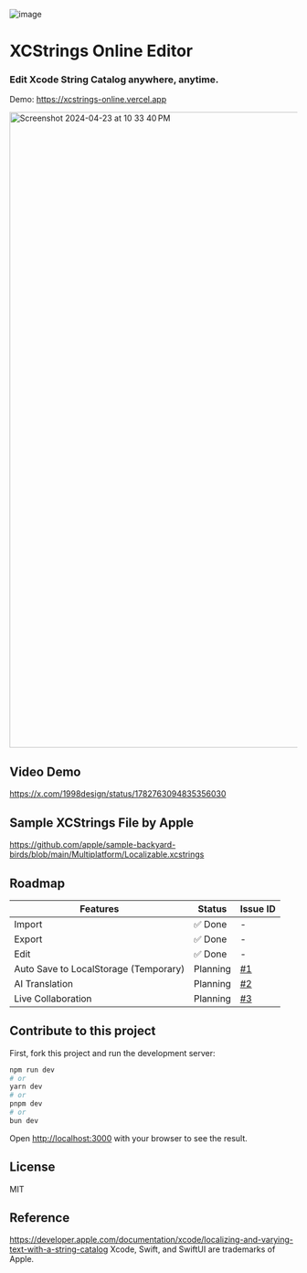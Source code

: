 ![image](https://github.com/1998code/xcstrings-online/assets/54872601/676ee304-b9ff-4e71-b88d-a985c57d56b1)

# XCStrings Online Editor
### Edit Xcode String Catalog anywhere, anytime.

Demo: https://xcstrings-online.vercel.app

<img width="1112" alt="Screenshot 2024-04-23 at 10 33 40 PM" src="https://github.com/1998code/xcstrings-online/assets/54872601/741fcb83-dbc4-4bf4-87f8-d4a92c1ca567">

## Video Demo
https://x.com/1998design/status/1782763094835356030

## Sample XCStrings File by Apple
https://github.com/apple/sample-backyard-birds/blob/main/Multiplatform/Localizable.xcstrings

## Roadmap
| Features | Status | Issue ID |
| - | - | - |
| Import | ✅ Done | - |
| Export | ✅ Done | - |
| Edit | ✅ Done | - |
| Auto Save to LocalStorage (Temporary) | Planning | [#1](https://github.com/1998code/xcstrings-online/issues/1) |
| AI Translation | Planning | [#2](https://github.com/1998code/xcstrings-online/issues/2) |
| Live Collaboration | Planning | [#3](https://github.com/1998code/xcstrings-online/issues/3) |

## Contribute to this project

First, fork this project and run the development server:

```bash
npm run dev
# or
yarn dev
# or
pnpm dev
# or
bun dev
```

Open [http://localhost:3000](http://localhost:3000) with your browser to see the result.

## License
MIT

## Reference
https://developer.apple.com/documentation/xcode/localizing-and-varying-text-with-a-string-catalog
Xcode, Swift, and SwiftUI are trademarks of Apple.
